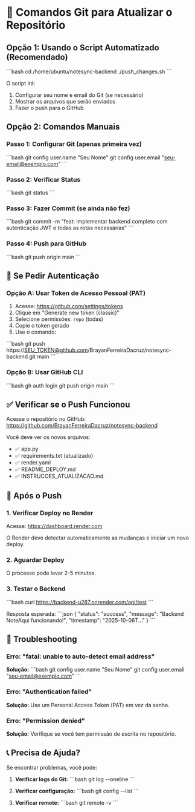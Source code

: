 # 🔧 Comandos Git para Atualizar o Repositório

## Opção 1: Usando o Script Automatizado (Recomendado)

\`\`\`bash
cd /home/ubuntu/notesync-backend
./push_changes.sh
\`\`\`

O script irá:
1. Configurar seu nome e email do Git (se necessário)
2. Mostrar os arquivos que serão enviados
3. Fazer o push para o GitHub

## Opção 2: Comandos Manuais

### Passo 1: Configurar Git (apenas primeira vez)

\`\`\`bash
git config user.name "Seu Nome"
git config user.email "seu-email@exemplo.com"
\`\`\`

### Passo 2: Verificar Status

\`\`\`bash
git status
\`\`\`

### Passo 3: Fazer Commit (se ainda não fez)

\`\`\`bash
git commit -m "feat: implementar backend completo com autenticação JWT e todas as rotas necessárias"
\`\`\`

### Passo 4: Push para GitHub

\`\`\`bash
git push origin main
\`\`\`

## 🔐 Se Pedir Autenticação

### Opção A: Usar Token de Acesso Pessoal (PAT)

1. Acesse: https://github.com/settings/tokens
2. Clique em "Generate new token (classic)"
3. Selecione permissões: `repo` (todas)
4. Copie o token gerado
5. Use o comando:

\`\`\`bash
git push https://SEU_TOKEN@github.com/BrayanFerreiraDacruz/notesync-backend.git main
\`\`\`

### Opção B: Usar GitHub CLI

\`\`\`bash
gh auth login
git push origin main
\`\`\`

## ✅ Verificar se o Push Funcionou

Acesse o repositório no GitHub:
https://github.com/BrayanFerreiraDacruz/notesync-backend

Você deve ver os novos arquivos:
- ✅ app.py
- ✅ requirements.txt (atualizado)
- ✅ render.yaml
- ✅ README_DEPLOY.md
- ✅ INSTRUCOES_ATUALIZACAO.md

## 🚀 Após o Push

### 1. Verificar Deploy no Render

Acesse: https://dashboard.render.com

O Render deve detectar automaticamente as mudanças e iniciar um novo deploy.

### 2. Aguardar Deploy

O processo pode levar 2-5 minutos.

### 3. Testar o Backend

\`\`\`bash
curl https://backend-u287.onrender.com/api/test
\`\`\`

Resposta esperada:
\`\`\`json
{
  "status": "success",
  "message": "Backend NoteAqui funcionando!",
  "timestamp": "2025-10-06T..."
}
\`\`\`

## 🐛 Troubleshooting

### Erro: "fatal: unable to auto-detect email address"

**Solução:**
\`\`\`bash
git config user.name "Seu Nome"
git config user.email "seu-email@exemplo.com"
\`\`\`

### Erro: "Authentication failed"

**Solução:**
Use um Personal Access Token (PAT) em vez da senha.

### Erro: "Permission denied"

**Solução:**
Verifique se você tem permissão de escrita no repositório.

## 📞 Precisa de Ajuda?

Se encontrar problemas, você pode:

1. **Verificar logs do Git:**
   \`\`\`bash
   git log --oneline
   \`\`\`

2. **Verificar configuração:**
   \`\`\`bash
   git config --list
   \`\`\`

3. **Verificar remote:**
   \`\`\`bash
   git remote -v
   \`\`\`
